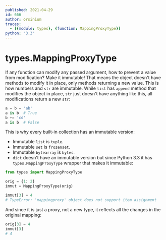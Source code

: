 ```yaml
---
published: 2021-04-29
id: 666
author: orsinium
traces:
  - [{module: types}, {function: MappingProxyType}]
python: "3.3"
---
```


# types.MappingProxyType

If any function can modify any passed argument, how to prevent a value from modification? Make it immutable! That means the object doesn't have methods to modify it in place, only methods returning a new value. This is how numbers and `str` are immutable. While `list` has `append` method that modifies the object in place, `str` just doesn't have anything like this, all modifications return a new `str`:

```python
a = b = 'ab'
a is b  # True
b += 'cd'
a is b  # False
```

This is why every built-in collection has an immutable version:

+ Immutable `list` is `tuple`.
+ Immutable `set` is `frozenset`.
+ Immutable `bytearray` is `bytes`.
+ `dict` doesn't have an immutable version but since Python 3.3 it has `types.MappingProxyType` wrapper that makes it immutable:

```python
from types import MappingProxyType

orig = {1: 2}
immut = MappingProxyType(orig)

immut[3] = 4
# TypeError: 'mappingproxy' object does not support item assignment
```

And since it is just a proxy, not a new type, it reflects all the changes in the original mapping:

```python
orig[3] = 4
immut[3]
# 4
```
